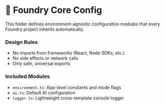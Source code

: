 # 🧱 Foundry Core Config

This folder defines environment-agnostic configuration modules
that every Foundry project inherits automatically.

### Design Rules
- No imports from frameworks (React, Node SDKs, etc.)
- No side effects or network calls
- Only safe, universal exports

### Included Modules
- `environment.ts`: App-level constants and mode flags
- `ai.ts`: Default AI configuration
- `logger.ts`: Lightweight cross-template console logger
